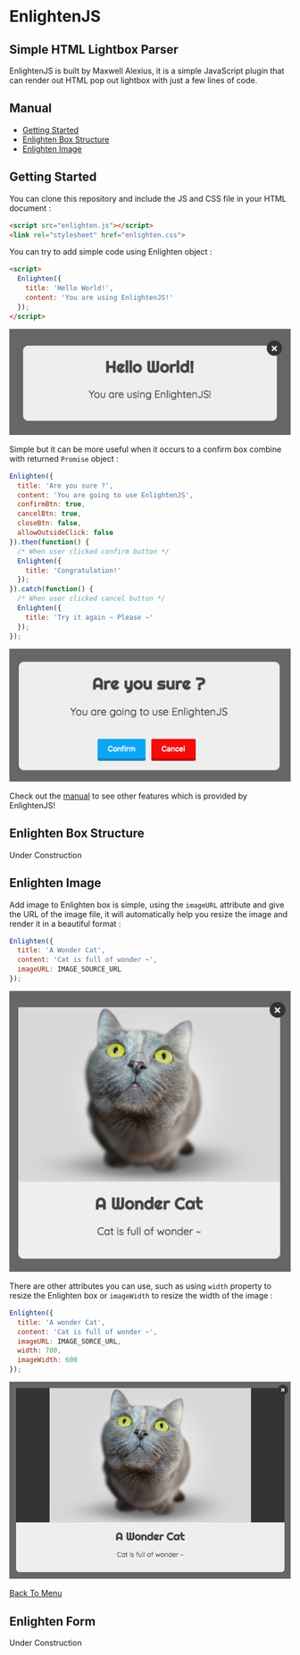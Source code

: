 # EnlightenJS
## Simple HTML Lightbox Parser

EnlightenJS is built by Maxwell Alexius, it is a simple JavaScript plugin that can render out HTML pop out lightbox with just a few lines of code.

## <span id="main">Manual</span>
- <a href="#readme-getting-started">Getting Started</a>
- <a href="#readme-enlighten-structure">Enlighten Box Structure</a>
- <a href="#readme-enlighten-image">Enlighten Image</a>

## <span id="readme-getting-started">Getting Started</span>

You can clone this repository and include the JS and CSS file in your HTML document :

```html
<script src="enlighten.js"></script>
<link rel="stylesheet" href="enlighten.css">
```

You can try to add simple code using Enlighten object :

```html
<script>
  Enlighten({
    title: 'Hello World!',
    content: 'You are using EnlightenJS!'
  });
</script>
```

<img src="./img/getting_started_01.png" />

Simple but it can be more useful when it occurs to a confirm box combine with returned `Promise` object :

```js
Enlighten({
  title: 'Are you sure ?',
  content: 'You are going to use EnlightenJS',
  confirmBtn: true,
  cancelBtn: true,
  closeBtn: false,
  allowOutsideClick: false
}).then(function() {
  /* When user clicked confirm button */
  Enlighten({
    title: 'Congratulation!'
  });
}).catch(function() {
  /* When user clicked cancel button */
  Enlighten({
    title: 'Try it again ~ Please ~'
  });
});
```

<img src="./img/getting_started_02.png" />

Check out the <a href="#main">manual</a> to see other features which is provided by EnlightenJS!

## <span id="readme-enlighten-structure">Enlighten Box Structure</span>

Under Construction

## <span id="readme-enlighten-image">Enlighten Image</span>

Add image to Enlighten box is simple, using the `imageURL` attribute and give the URL of the image file, it will automatically help you resize the image and render it in a beautiful format :

```js
Enlighten({
  title: 'A Wonder Cat',
  content: 'Cat is full of wonder ~',
  imageURL: IMAGE_SOURCE_URL
});
```

<img src="./img/enlighten_image_01.png" />

There are other attributes you can use, such as using `width` property to resize the Enlighten box or `imageWidth` to resize the width of the image :

```js
Enlighten({
  title: 'A wonder Cat',
  content: 'Cat is full of wonder ~',
  imageURL: IMAGE_SORCE_URL,
  width: 700,
  imageWidth: 600
});
```

<img src="./img/enlighten_image_02.png" />

<a href="#main">Back To Menu</a>

## <span id="readme-enlighten-form">Enlighten Form</span>

Under Construction
